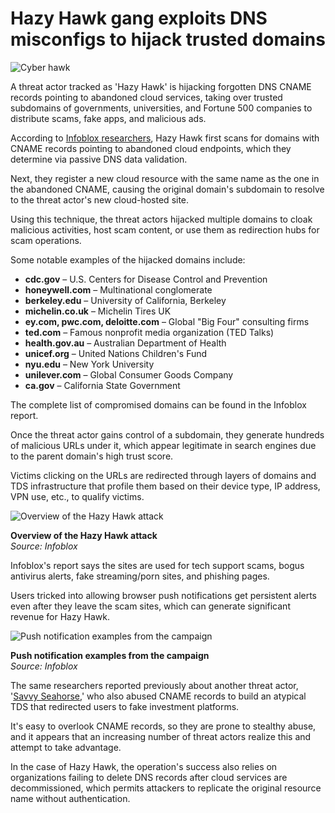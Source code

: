 # Hazy Hawk gang exploits DNS misconfigs to hijack trusted domains

![Cyber hawk](https://www.bleepstatic.com/content/hl-images/2025/05/20/hawk.jpg)

A threat actor tracked as 'Hazy Hawk' is hijacking forgotten DNS CNAME records pointing to abandoned cloud services, taking over trusted subdomains of governments, universities, and Fortune 500 companies to distribute scams, fake apps, and malicious ads.

According to [Infoblox researchers](https://blogs.infoblox.com/threat-intelligence/cloudy-with-a-chance-of-hijacking-forgotten-dns-records-enable-scam-actor/), Hazy Hawk first scans for domains with CNAME records pointing to abandoned cloud endpoints, which they determine via passive DNS data validation.

Next, they register a new cloud resource with the same name as the one in the abandoned CNAME, causing the original domain's subdomain to resolve to the threat actor's new cloud-hosted site.

Using this technique, the threat actors hijacked multiple domains to cloak malicious activities, host scam content, or use them as redirection hubs for scam operations.

Some notable examples of the hijacked domains include:

* **cdc.gov** – U.S. Centers for Disease Control and Prevention
* **honeywell.com** – Multinational conglomerate
* **berkeley.edu** – University of California, Berkeley
* **michelin.co.uk** – Michelin Tires UK
* **ey.com, pwc.com, deloitte.com** – Global "Big Four" consulting firms
* **ted.com** – Famous nonprofit media organization (TED Talks)
* **health.gov.au** – Australian Department of Health
* **unicef.org** – United Nations Children's Fund
* **nyu.edu** – New York University
* **unilever.com** – Global Consumer Goods Company
* **ca.gov** – California State Government

The complete list of compromised domains can be found in the Infoblox report.

Once the threat actor gains control of a subdomain, they generate hundreds of malicious URLs under it, which appear legitimate in search engines due to the parent domain's high trust score.

Victims clicking on the URLs are redirected through layers of domains and TDS infrastructure that profile them based on their device type, IP address, VPN use, etc., to qualify victims.

![Overview of the Hazy Hawk attack](https://www.bleepstatic.com/images/news/u/1220909/2025/May/overview.jpg)

**Overview of the Hazy Hawk attack**  
_Source: Infoblox_

Infoblox's report says the sites are used for tech support scams, bogus antivirus alerts, fake streaming/porn sites, and phishing pages.

Users tricked into allowing browser push notifications get persistent alerts even after they leave the scam sites, which can generate significant revenue for Hazy Hawk.

![Push notification examples from the campaign](https://www.bleepstatic.com/images/news/u/1220909/2025/May/push-not.jpg)

**Push notification examples from the campaign**  
_Source: Infoblox_

The same researchers reported previously about another threat actor, '[Savvy Seahorse](https://www.bleepingcomputer.com/news/security/savvy-seahorse-gang-uses-dns-cname-records-to-power-investor-scams/),' who also abused CNAME records to build an atypical TDS that redirected users to fake investment platforms.

It's easy to overlook CNAME records, so they are prone to stealthy abuse, and it appears that an increasing number of threat actors realize this and attempt to take advantage.

In the case of Hazy Hawk, the operation's success also relies on organizations failing to delete DNS records after cloud services are decommissioned, which permits attackers to replicate the original resource name without authentication.